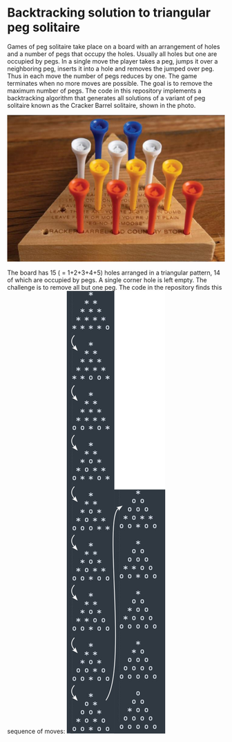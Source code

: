 # Backtracking solution to triangular peg solitaire

Games of peg solitaire take place on a board with an arrangement of holes and a number of pegs that occupy the holes. Usually all holes but one are occupied by pegs. In a single move the player takes a peg, jumps it over a neighboring peg, inserts it into a hole and removes the jumped over peg. Thus in each move the number of pegs reduces by one. The game terminates when no more moves are possible. The goal is to remove the maximum number of pegs. 
The code in this repository implements a backtracking algorithm that generates all solutions of a variant of peg solitaire known as the Cracker Barrel solitaire, shown in the photo.

![](Picture.png)

The board has 15 ( = 1+2+3+4+5)  holes arranged in a triangular pattern, 14 of which are occupied by pegs. A single corner hole is left empty. The challenge is to remove all but one peg.
The code in the repository finds this sequence of moves: ![](Moves.png)
